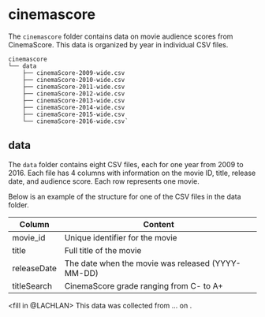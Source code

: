# cinemascore

The `cinemascore` folder contains data on movie audience scores from CinemaScore. 
This data is organized by year in individual CSV files. 

```
cinemascore
└── data
    ├── cinemaScore-2009-wide.csv
    ├── cinemaScore-2010-wide.csv
    ├── cinemaScore-2011-wide.csv
    ├── cinemaScore-2012-wide.csv
    ├── cinemaScore-2013-wide.csv
    ├── cinemaScore-2014-wide.csv
    ├── cinemaScore-2015-wide.csv
    └── cinemaScore-2016-wide.csv`
```

## data

The `data` folder contains eight CSV files, each for one year from 2009 to 2016. 
Each file has 4 columns with information on the movie ID, title, release date, and audience score.
Each row represents one movie.

Below is an example of the structure for one of the CSV files in the data folder.

| Column       | Content                                                    |
|--------------|------------------------------------------------------------|
| movie_id     | Unique identifier for the movie                            |
| title        | Full title of the movie                                    |
| releaseDate  | The date when the movie was released (YYYY-MM-DD)          |
| titleSearch  | CinemaScore grade ranging from C- to A+                    |

<fill in @LACHLAN>
This data was collected from ... <link> on <date>. 